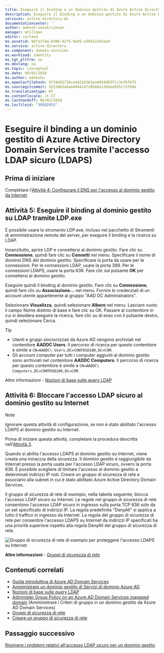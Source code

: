 ```yaml
---
title: Eseguire il binding a un dominio gestito di Azure Active Directory Domain Services tramite l'accesso LDAP sicuro (LDAPS) | Microsoft Docs
description: Eseguire il binding a un dominio gestito di Azure Active Directory Domain Services tramite l'accesso LDAP sicuro (LDAPS)
services: active-directory-ds
documentationcenter: ''
author: mahesh-unnikrishnan
manager: mtillman
editor: curtand
ms.assetid: 6871374a-0300-4275-9a45-a39a52c65ae4
ms.service: active-directory
ms.component: domain-services
ms.workload: identity
ms.tgt_pltfrm: na
ms.devlang: na
ms.topic: conceptual
ms.date: 08/01/2018
ms.author: maheshu
ms.openlocfilehash: 9728d42710ce44226363ea4954d83fcc3efbfb75
ms.sourcegitcommit: 9222063a6a44d4414720560a1265ee935c73f49e
ms.translationtype: HT
ms.contentlocale: it-IT
ms.lasthandoff: 08/03/2018
ms.locfileid: "39502953"
---
```

# <a name="bind-to-an-azure-ad-domain-services-managed-domain-using-secure-ldap-ldaps"></a>Eseguire il binding a un dominio gestito di Azure Active Directory Domain Services tramite l'accesso LDAP sicuro (LDAPS)

## <a name="before-you-begin"></a>Prima di iniziare
Completare l'[Attività 4: Configurare il DNS per l'accesso al dominio gestito da Internet](active-directory-ds-ldaps-configure-dns.md).


## <a name="task-5-bind-to-the-managed-domain-over-ldap-using-ldpexe"></a>Attività 5: Eseguire il binding al dominio gestito su LDAP tramite LDP.exe
È possibile usare lo strumento LDP.exe, incluso nel pacchetto di Strumenti di amministrazione remota del server, per eseguire il binding e la ricerca su LDAP.

Innanzitutto, aprire LDP e connettersi al dominio gestito. Fare clic su **Connessione**, quindi fare clic su **Connetti** nel menu. Specificare il nome di dominio DNS del dominio gestito. Specificare la porta da usare per le connessioni. Per le connessioni LDAP, usare la porta 389. Per le connessioni LDAPS, usare la porta 636. Fare clic sul pulsante **OK** per connettersi al dominio gestito.

Eseguire quindi il binding al dominio gestito. Fare clic su **Connessione**, quindi fare clic su **Associazione...** nel menu. Fornire le credenziali di un account utente appartenente al gruppo "AAD DC Administrators".

Selezionare **Visualizza**, quindi selezionare **Albero** nel menu. Lasciare vuoto il campo Nome distinto di base e fare clic su OK. Passare al contenitore in cui si desidera eseguire la ricerca, fare clic su di esso con il pulsante destro, quindi selezionare Cerca.

> [!TIP]
> - Utenti e gruppi sincronizzati da Azure AD vengono archiviati nel contenitore **AADDC Users**. Il percorso di ricerca per questo contenitore è simile a ```CN=AADDC\ Users,DC=CONTOSO100,DC=COM```.
> - Gli account computer per tutti i computer aggiunti al dominio gestito sono archiviati nel contenitore **AADDC Computers**. Il percorso di ricerca per questo contenitore è simile a ```CN=AADDC\ Computers,DC=CONTOSO100,DC=COM```.
>
>

Altre informazioni - [Nozioni di base sulle query LDAP](https://technet.microsoft.com/library/aa996205.aspx)


## <a name="task-6-lock-down-secure-ldap-access-to-your-managed-domain-over-the-internet"></a>Attività 6: Bloccare l'accesso LDAP sicuro al dominio gestito su Internet
> [!NOTE]
> Ignorare questa attività di configurazione, se non è stato abilitato l'accesso LDAPS al dominio gestito su Internet.
>
>

Prima di iniziare questa attività, completare la procedura descritta nell'[Attività 3](active-directory-ds-admin-guide-configure-secure-ldap-enable-ldaps.md).

Quando si abilita l'accesso LDAPS al dominio gestito su Internet, viene creata una minaccia della sicurezza. Il dominio gestito è raggiungibile da Internet presso la porta usata per l'accesso LDAP sicuro, ovvero la porta 636. È possibile scegliere di limitare l'accesso al dominio gestito a determinati indirizzi IP noti. Creare un gruppo di sicurezza di rete e associarlo alla subnet in cui è stato abilitato Azure Active Directory Domain Services.

Il gruppo di sicurezza di rete di esempio, nella tabella seguente, blocca l'accesso LDAP sicuro su Internet. Le regole nel gruppo di sicurezza di rete consentono l'accesso LDAP sicuro in ingresso sulla porta TCP 636 solo da un set specificato di indirizzi IP. La regola predefinita "DenyAll" si applica a tutto il traffico in ingresso da Internet. La regola del gruppo di sicurezza di rete per consentire l'accesso LDAPS su Internet da indirizzi IP specificati ha una priorità superiore rispetto alla regola DenyAll del gruppo di sicurezza di rete.

![Gruppo di sicurezza di rete di esempio per proteggere l'accesso LDAPS su Internet](./media/active-directory-domain-services-admin-guide/secure-ldap-sample-nsg.png)

**Altre informazioni** - [Gruppi di sicurezza di rete](../virtual-network/security-overview.md)


## <a name="related-content"></a>Contenuti correlati
* [Guida introduttiva di Azure AD Domain Services](active-directory-ds-getting-started.md)
* [Amministrare un dominio gestito di Servizi di dominio Azure AD](active-directory-ds-admin-guide-administer-domain.md)
* [Nozioni di base sulle query LDAP](https://technet.microsoft.com/library/aa996205.aspx)
* [Administer Group Policy on an Azure AD Domain Services managed domain](active-directory-ds-admin-guide-administer-group-policy.md) (Amministrare i Criteri di gruppo in un dominio gestito da Azure AD Domain Services)
* [Gruppi di sicurezza di rete](../virtual-network/security-overview.md)
* [Creare un gruppo di sicurezza di rete](../virtual-network/tutorial-filter-network-traffic.md)


## <a name="next-step"></a>Passaggio successivo
[Risolvere i problemi relativi all'accesso LDAP sicuro per un dominio gestito](active-directory-ds-ldaps-troubleshoot.md)
